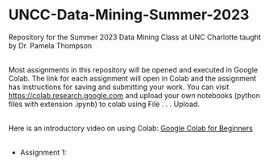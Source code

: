# UNCC-Data-Mining-Summer-2023
Repository for the Summer 2023 Data Mining Class at UNC Charlotte taught by Dr. Pamela Thompson<br><br>

Most assignments in this repository will be opened and executed in Google Colab. The link for each assignment will open in Colab and the assignment has instructions for saving and submitting your work. You can visit https://colab.research.google.com and upload your own notebooks (python files with extension .ipynb) to colab using File . . . Upload.<br><br>

Here is an introductory video on using Colab: <a href="https://www.youtube.com/watch?v=RLYoEyIHL6A">Google Colab for Beginners</a><br><br>
<ul>
  <li>Assignment 1: <a href="Exploring the Penguins Dataset (opens in Google Colab, follow all instructions)</li>
</ul>
